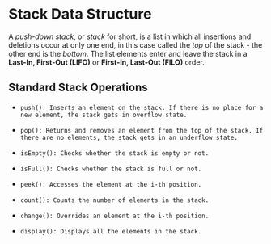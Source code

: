 # Stack Data Structure

A *push-down stack*, or *stack* for short, is a list in which all insertions and deletions occur at only one end, in this case called the *top* of the stack - the other end is the *bottom*. The list elements enter and leave the stack in a **Last-In, First-Out (LIFO)** or **First-In, Last-Out (FILO)** order.

## Standard Stack Operations
- `push(): Inserts an element on the stack. If there is no place for a new element, the stack gets in overflow state.`

- `pop(): Returns and removes an element from the top of the stack. If there are no elements, the stack gets in an underflow state.`

- `isEmpty(): Checks whether the stack is empty or not.`

- `isFull(): Checks whether the stack is full or not.`

- `peek(): Accesses the element at the i-th position.`

- `count(): Counts the number of elements in the stack.`

- `change(): Overrides an element at the i-th position.`

- `display(): Displays all the elements in the stack.`

